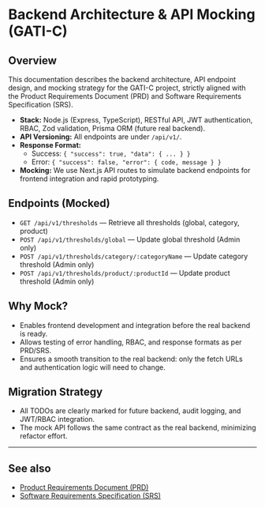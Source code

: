 # Backend Architecture & API Mocking (GATI-C)

## Overview
This documentation describes the backend architecture, API endpoint design, and mocking strategy for the GATI-C project, strictly aligned with the Product Requirements Document (PRD) and Software Requirements Specification (SRS).

- **Stack:** Node.js (Express, TypeScript), RESTful API, JWT authentication, RBAC, Zod validation, Prisma ORM (future real backend).
- **API Versioning:** All endpoints are under `/api/v1/`.
- **Response Format:**
  - Success: `{ "success": true, "data": { ... } }`
  - Error: `{ "success": false, "error": { code, message } }`
- **Mocking:** We use Next.js API routes to simulate backend endpoints for frontend integration and rapid prototyping.

## Endpoints (Mocked)
- `GET /api/v1/thresholds` — Retrieve all thresholds (global, category, product)
- `POST /api/v1/thresholds/global` — Update global threshold (Admin only)
- `POST /api/v1/thresholds/category/:categoryName` — Update category threshold (Admin only)
- `POST /api/v1/thresholds/product/:productId` — Update product threshold (Admin only)

## Why Mock?
- Enables frontend development and integration before the real backend is ready.
- Allows testing of error handling, RBAC, and response formats as per PRD/SRS.
- Ensures a smooth transition to the real backend: only the fetch URLs and authentication logic will need to change.

## Migration Strategy
- All TODOs are clearly marked for future backend, audit logging, and JWT/RBAC integration.
- The mock API follows the same contract as the real backend, minimizing refactor effort.

---

## See also
- [Product Requirements Document (PRD)](../Product%20Requirements%20Document%20(PRD)%20de%20GATI-C.md)
- [Software Requirements Specification (SRS)](../Software%20Requirements%20Specification%20(SRS)%20-%20GATI-C%20v2.0%20(Enterprise-Grade).md) 